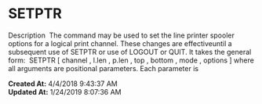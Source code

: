 # SETPTR

Description  The command may be used to set the line printer spooler options for a logical print channel. These changes are effectiveuntil a subsequent use of SETPTR or use of LOGOUT or QUIT. It takes the general form:  SETPTR [ channel , l.len , p.len , top , bottom , mode , options ] where all arguments are positional parameters. Each parameter is  

**Created At:** 4/4/2018 9:43:37 AM  
**Updated At:** 1/24/2019 8:07:36 AM  


